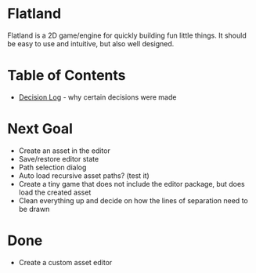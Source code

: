 # Flatland
Flatland is a 2D game/engine for quickly building fun little things.
It should be easy to use and intuitive, but also well designed.

# Table of Contents
* [Decision Log](decisions.md) - why certain decisions were made

# Next Goal
- Create an asset in the editor
- Save/restore editor state
- Path selection dialog
- Auto load recursive asset paths? (test it)
- Create a tiny game that does not include the editor package, but does load the created asset
- Clean everything up and decide on how the lines of separation need to be drawn

# Done
- Create a custom asset editor